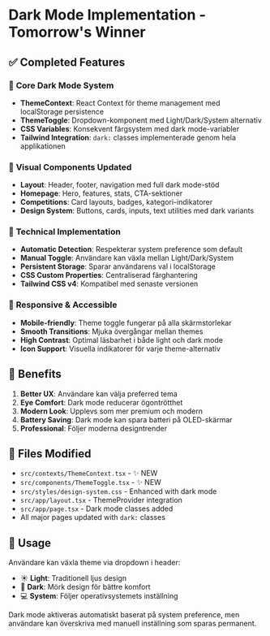 # Dark Mode Implementation - Tomorrow's Winner

## ✅ Completed Features

### 🎯 **Core Dark Mode System**

- **ThemeContext**: React Context för theme management med localStorage persistence
- **ThemeToggle**: Dropdown-komponent med Light/Dark/System alternativ
- **CSS Variables**: Konsekvent färgsystem med dark mode-variabler
- **Tailwind Integration**: `dark:` classes implementerade genom hela applikationen

### 🎨 **Visual Components Updated**

- **Layout**: Header, footer, navigation med full dark mode-stöd
- **Homepage**: Hero, features, stats, CTA-sektioner
- **Competitions**: Card layouts, badges, kategori-indikatorer
- **Design System**: Buttons, cards, inputs, text utilities med dark variants

### 🔧 **Technical Implementation**

- **Automatic Detection**: Respekterar system preference som default
- **Manual Toggle**: Användare kan växla mellan Light/Dark/System
- **Persistent Storage**: Sparar användarens val i localStorage
- **CSS Custom Properties**: Centraliserad färghantering
- **Tailwind CSS v4**: Kompatibel med senaste versionen

### 📱 **Responsive & Accessible**

- **Mobile-friendly**: Theme toggle fungerar på alla skärmstorlekar
- **Smooth Transitions**: Mjuka övergångar mellan themes
- **High Contrast**: Optimal läsbarhet i både light och dark mode
- **Icon Support**: Visuella indikatorer för varje theme-alternativ

## 🎯 **Benefits**

1. **Better UX**: Användare kan välja preferred tema
2. **Eye Comfort**: Dark mode reducerar ögontrötthet
3. **Modern Look**: Upplevs som mer premium och modern
4. **Battery Saving**: Dark mode kan spara batteri på OLED-skärmar
5. **Professional**: Följer moderna designtrender

## 🔧 **Files Modified**

- `src/contexts/ThemeContext.tsx` - ✨ NEW
- `src/components/ThemeToggle.tsx` - ✨ NEW
- `src/styles/design-system.css` - Enhanced with dark mode
- `src/app/layout.tsx` - ThemeProvider integration
- `src/app/page.tsx` - Dark mode classes added
- All major pages updated with `dark:` classes

## 🚀 **Usage**

Användare kan växla theme via dropdown i header:

- ☀️ **Light**: Traditionell ljus design
- 🌙 **Dark**: Mörk design för bättre komfort
- 💻 **System**: Följer operativsystemets inställning

Dark mode aktiveras automatiskt baserat på system preference, men användare kan överskriva med manuell inställning som sparas permanent.

